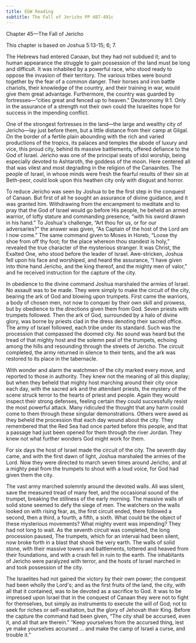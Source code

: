 ```yaml
---
title: EGW Reading
subtitle: The Fall of Jericho PP 487-491c
---
```


Chapter 45—The Fall of Jericho

This chapter is based on Joshua 5:13-15; 6; 7.

The Hebrews had entered Canaan, but they had not subdued it; and to human appearance the struggle to gain possession of the land must be long and difficult. It was inhabited by a powerful race, who stood ready to oppose the invasion of their territory. The various tribes were bound together by the fear of a common danger. Their horses and iron battle chariots, their knowledge of the country, and their training in war, would give them great advantage. Furthermore, the country was guarded by fortresses—“cities great and fenced up to heaven.” Deuteronomy 9:1. Only in the assurance of a strength not their own could the Israelites hope for success in the impending conflict.

One of the strongest fortresses in the land—the large and wealthy city of Jericho—lay just before them, but a little distance from their camp at Gilgal. On the border of a fertile plain abounding with the rich and varied productions of the tropics, its palaces and temples the abode of luxury and vice, this proud city, behind its massive battlements, offered defiance to the God of Israel. Jericho was one of the principal seats of idol worship, being especially devoted to Ashtaroth, the goddess of the moon. Here centered all that was vilest and most degrading in the religion of the Canaanites. The people of Israel, in whose minds were fresh the fearful results of their sin at Beth-peor, could look upon this heathen city only with disgust and horror.

To reduce Jericho was seen by Joshua to be the first step in the conquest of Canaan. But first of all he sought an assurance of divine guidance, and it was granted him. Withdrawing from the encampment to meditate and to pray that the God of Israel would go before His people, he beheld an armed warrior, of lofty stature and commanding presence, “with his sword drawn in his hand.” To Joshua's challenge, “Art thou for us, or for our adversaries?” the answer was given, “As Captain of the host of the Lord am I now come.” The same command given to Moses in Horeb, “Loose thy shoe from off thy foot; for the place whereon thou standest is holy,” revealed the true character of the mysterious stranger. It was Christ, the Exalted One, who stood before the leader of Israel. Awe-stricken, Joshua fell upon his face and worshiped, and heard the assurance, “I have given into thine hand Jericho, and the king thereof, and the mighty men of valor,” and he received instruction for the capture of the city.

In obedience to the divine command Joshua marshaled the armies of Israel. No assault was to be made. They were simply to make the circuit of the city, bearing the ark of God and blowing upon trumpets. First came the warriors, a body of chosen men, not now to conquer by their own skill and prowess, but by obedience to the directions given them from God. Seven priests with trumpets followed. Then the ark of God, surrounded by a halo of divine glory, was borne by priests clad in the dress denoting their sacred office. The army of Israel followed, each tribe under its standard. Such was the procession that compassed the doomed city. No sound was heard but the tread of that mighty host and the solemn peal of the trumpets, echoing among the hills and resounding through the streets of Jericho. The circuit completed, the army returned in silence to their tents, and the ark was restored to its place in the tabernacle.

With wonder and alarm the watchmen of the city marked every move, and reported to those in authority. They knew not the meaning of all this display; but when they beheld that mighty host marching around their city once each day, with the sacred ark and the attendant priests, the mystery of the scene struck terror to the hearts of priest and people. Again they would inspect their strong defenses, feeling certain they could successfully resist the most powerful attack. Many ridiculed the thought that any harm could come to them through these singular demonstrations. Others were awed as they beheld the procession that each day wound about the city. They remembered that the Red Sea had once parted before this people, and that a passage had just been opened for them through the river Jordan. They knew not what further wonders God might work for them.

For six days the host of Israel made the circuit of the city. The seventh day came, and with the first dawn of light, Joshua marshaled the armies of the Lord. Now they were directed to march seven times around Jericho, and at a mighty peal from the trumpets to shout with a loud voice, for God had given them the city.

The vast army marched solemnly around the devoted walls. All was silent, save the measured tread of many feet, and the occasional sound of the trumpet, breaking the stillness of the early morning. The massive walls of solid stone seemed to defy the siege of men. The watchers on the walls looked on with rising fear, as, the first circuit ended, there followed a second, then a third, a fourth, a fifth, a sixth. What could be the object of these mysterious movements? What mighty event was impending? They had not long to wait. As the seventh circuit was completed, the long procession paused, The trumpets, which for an interval had been silent, now broke forth in a blast that shook the very earth. The walls of solid stone, with their massive towers and battlements, tottered and heaved from their foundations, and with a crash fell in ruin to the earth. The inhabitants of Jericho were paralyzed with terror, and the hosts of Israel marched in and took possession of the city.

The Israelites had not gained the victory by their own power; the conquest had been wholly the Lord's; and as the first fruits of the land, the city, with all that it contained, was to be devoted as a sacrifice to God. It was to be impressed upon Israel that in the conquest of Canaan they were not to fight for themselves, but simply as instruments to execute the will of God; not to seek for riches or self-exaltation, but the glory of Jehovah their King. Before the capture the command had been given, “The city shall be accursed, even it, and all that are therein.” “Keep yourselves from the accursed thing, lest ye make yourselves accursed ... and make the camp of Israel a curse, and trouble it.”